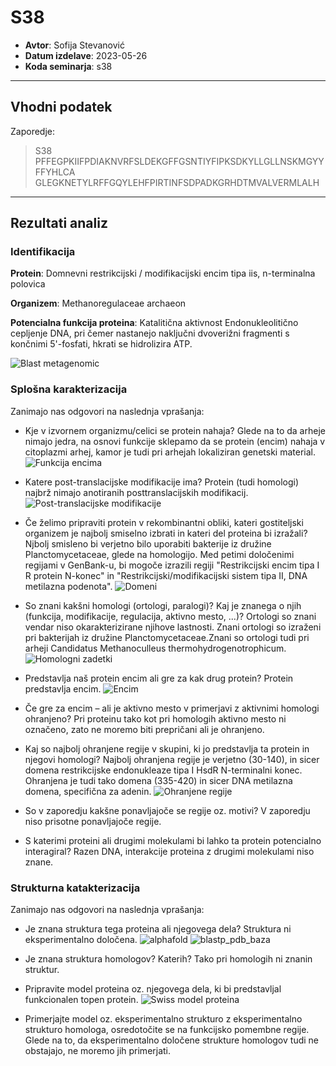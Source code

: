 # S38

- **Avtor**: Sofija Stevanović
- **Datum izdelave**: 2023-05-26
- **Koda seminarja**: s38

---
## Vhodni podatek

Zaporedje:
>S38
PFFEGPKIIFPDIAKNVRFSLDEKGFFGSNTIYFIPKSDKYLLGLLNSKMGYYFFYHLCA
GLEGKNETYLRFFGQYLEHFPIRTINFSDPADKGRHDTMVALVERMLALH

---
## Rezultati analiz

### Identifikacija

**Protein**: Domnevni restrikcijski / modifikacijski encim tipa iis, n-terminalna polovica

**Organizem**: Methanoregulaceae archaeon 

**Potencialna funkcija proteina**: Katalitična aktivnost
Endonukleolitično cepljenje DNA, pri čemer nastanejo naključni dvoverižni fragmenti s končnimi 5'-fosfati, hkrati se hidrolizira ATP. 

![Blast metagenomic](s38-blastp_metagenomic.png)

### Splošna karakterizacija
Zanimajo nas odgovori na naslednja vprašanja:

- Kje v izvornem organizmu/celici se protein nahaja?
Glede na to da arheje nimajo jedra, na osnovi funkcije sklepamo da se protein (encim) nahaja v citoplazmi arhej, kamor je tudi pri arhejah lokaliziran genetski material.
![Funkcija encima](s38-funkcija_encima)

- Katere post-translacijske modifikacije ima?
Protein (tudi homologi) najbrž nimajo anotiranih posttranslacijskih modifikacij.
![Post-translacijske modifikacije](s38-uniprot_PTM.png)

- Če želimo pripraviti protein v rekombinantni obliki, kateri gostiteljski organizem je najbolj smiselno izbrati in kateri del proteina bi izražali?
Njbolj smisleno bi verjetno bilo uporabiti bakterije iz družine Planctomycetaceae, glede na homologijo. Med petimi določenimi regijami v GenBank-u, bi mogoče izrazili regiji "Restrikcijski encim tipa I R protein N-konec" in "Restrikcijski/modifikacijski sistem tipa II, DNA metilazna podenota".
![Domeni](s38-domeni_za_izrazanje.png) 

- So znani kakšni homologi (ortologi, paralogi)? Kaj je znanega o njih (funkcija, modifikacije, regulacija, aktivno mesto, ...)?
Ortologi so znani vendar niso okarakterizirane njihove lastnosti. Znani ortologi so izraženi pri bakterijah iz družine Planctomycetaceae.Znani so ortologi tudi pri arheji Candidatus Methanoculleus thermohydrogenotrophicum.
![Homologni zadetki](s38-znani_homologi_ortologi.png)

- Predstavlja naš protein encim ali gre za kak drug protein?
Protein predstavlja encim.
![Encim](s38-ime_encima.png) 


- Če gre za encim – ali je aktivno mesto v primerjavi z aktivnimi homologi ohranjeno?
Pri proteinu tako kot pri homologih aktivno mesto ni označeno, zato ne moremo biti prepričani ali je ohranjeno.


- Kaj so najbolj ohranjene regije v skupini, ki jo predstavlja ta protein in njegovi homologi?
Najbolj ohranjena regije je verjetno (30-140), in sicer domena restrikcijske endonukleaze tipa I HsdR N-terminalni konec. Ohranjena je tudi tako domena (335-420) in sicer DNA metilazna domena, specifična za adenin.
![Ohranjene regije](s38-ohranjene_domene_Uniprot.png) 

- So v zaporedju kakšne ponavljajoče se regije oz. motivi?
V zaporedju niso prisotne ponavljajoče regije.

- S katerimi proteini ali drugimi molekulami bi lahko ta protein potencialno interagiral?
Razen DNA, interakcije proteina z drugimi molekulami niso znane.


### Strukturna katakterizacija
Zanimajo nas odgovori na naslednja vprašanja:
- Je znana struktura tega proteina ali njegovega dela?
Struktura ni eksperimentalno določena.
![alphafold](s38-alphafold.png) 
![blastp_pdb_baza](s38-blastp_pdb.png)

- Je znana struktura homologov? Katerih?
Tako pri homologih ni znanin struktur.

- Pripravite model proteina oz. njegovega dela, ki bi predstavljal funkcionalen topen protein.
![Swiss model proteina](s38-Swiss_model_proteina.png)

- Primerjajte model oz. eksperimentalno strukturo z eksperimentalno strukturo homologa, osredotočite se na funkcijsko pomembne regije.
Glede na to, da eksperimentalno določene strukture homologov tudi ne obstajajo, ne moremo jih primerjati.


